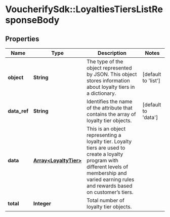 # VoucherifySdk::LoyaltiesTiersListResponseBody

## Properties

| Name | Type | Description | Notes |
| ---- | ---- | ----------- | ----- |
| **object** | **String** | The type of the object represented by JSON. This object stores information about loyalty tiers in a dictionary. | [default to &#39;list&#39;] |
| **data_ref** | **String** | Identifies the name of the attribute that contains the array of loyalty tier objects. | [default to &#39;data&#39;] |
| **data** | [**Array&lt;LoyaltyTier&gt;**](LoyaltyTier.md) | This is an object representing a loyalty tier. Loyalty tiers are used to create a loyalty program with different levels of membership and varied earning rules and rewards based on customer’s tiers. |  |
| **total** | **Integer** | Total number of loyalty tier objects. |  |

